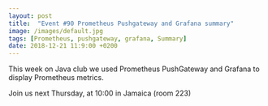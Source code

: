 ```yaml
---
layout: post
title:  "Event #90 Prometheus Pushgateway and Grafana summary"
image: /images/default.jpg
tags: [Prometheus, pushgateway, grafana, Summary]
date: 2018-12-21 11:9:00 +0200
---
```


This week on Java club we used Prometheus PushGateway and Grafana to display Prometheus metrics.[]()

Join us next Thursday, at 10:00 in Jamaica (room 223)